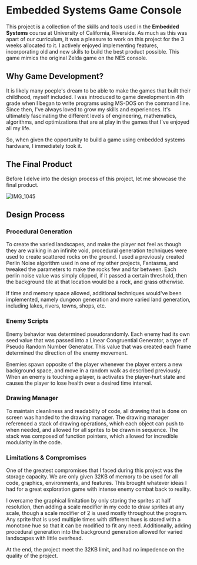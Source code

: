 # Embedded Systems Game Console

This project is a collection of the skills and tools used in the **Embedded Systems** course at University of California, Riverside. As much as this was apart of our curriculum, it was a pleasure to work on this project for the 3 weeks allocated to it. I actively enjoyed implementing features, incorporating old and new skills to build the best product possible. This game mimics the original Zelda game on the NES console.

## Why Game Development?

It is likely many poeple's dream to be able to make the games that built their childhood, myself included. I was introduced to game development in 4th grade when I began to write programs using MS-DOS on the command line. Since then, I've always loved to grow my skills and experiences. It's ultimately fascinating the different levels of engineering, mathematics, algorithms, and optimizations that are at play in the games that I've enjoyed all my life.

So, when given the opportunity to build a game using embedded systems hardware, I immediately took it.

## The Final Product

Before I delve into the design process of this project, let me showcase the final product.

![IMG_1045](https://github.com/user-attachments/assets/835b7fb2-3f14-4c5a-9501-3da85fc3aa5b)

## Design Process

### Procedural Generation

To create the varied landscapes, and make the player not feel as though they are walking in an infinite void, procedural generation techniques were used to create scattered rocks on the ground. I used a previously created Perlin Noise algorithm used in one of my other projects, Fantasma, and tweaked the parameters to make the rocks few and far between. Each perlin noise value was simply clipped, if it passed a certain threshold, then the background tile at that location would be a rock, and grass otherwise.

If time and memory space allowed, additional techniques would've been implemented, namely dungeon generation and more varied land generation, including lakes, rivers, towns, shops, etc. 

### Enemy Scripts

Enemy behavior was determined pseudorandomly. Each enemy had its own seed value that was passed into a Linear Congruential Generator, a type of Pseudo Random Number Generator. This value that was created each frame determined the direction of the enemy movement.

Enemies spawn opposite of the player whenever the player enters a new background space, and move in a random walk as described previously. When an enemy is touching a player, is activates the player-hurt state and causes the player to lose health over a desired time interval.

### Drawing Manager

To maintain cleanliness and readability of code, all drawing that is done on screen was handed to the drawing manager. The drawing manager referenced a stack of drawing operations, which each object can push to when needed, and allowed for all sprites to be drawn in sequence. The stack was composed of function pointers, which allowed for incredible modularity in the code.

### Limitations & Compromises

One of the greatest compromises that I faced during this project was the storage capacity. We are only given 32KB of memory to be used for all code, graphics, environments, and features. This brought whatever ideas I had for a great exploration game with intense enemy combat back to reality. 

I overcame the graphical limitation by only storing the sprites at half resolution, then adding a scale modifier in my code to draw sprites at any scale, though a scale modifier of 2 is used mostly throughout the program. Any sprite that is used multiple times with different hues is stored with a monotone hue so that it can be modified to fit any need. Additionally, adding procedural generation into the background generation allowed for varied landscapes with little overhead.

At the end, the project meet the 32KB limit, and had no impedence on the quality of the project.



